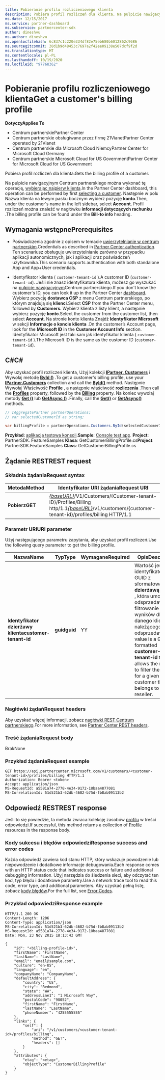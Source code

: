 ```yaml
---
title: Pobieranie profilu rozliczeniowego klienta
description: Pobiera profil rozliczeń dla klienta. Na pulpicie nawigacyjnym Centrum partnerskiego można wykonać tę operację, wybierając najpierw klienta.
ms.date: 12/15/2017
ms.service: partner-dashboard
ms.subservice: partnercenter-sdk
author: dineshvu
ms.author: dineshvu
ms.openlocfilehash: 6c837c1c220e334df82e75eb680b6012862c9686
ms.sourcegitcommit: 30d1b9d48453c7697a2f42ee09138e507dcf9f2d
ms.translationtype: MT
ms.contentlocale: pl-PL
ms.lasthandoff: 10/19/2020
ms.locfileid: "97768362"
---
```

# <a name="get-a-customers-billing-profile"></a><span data-ttu-id="88107-103">Pobieranie profilu rozliczeniowego klienta</span><span class="sxs-lookup"><span data-stu-id="88107-103">Get a customer's billing profile</span></span>

<span data-ttu-id="88107-104">**Dotyczy**</span><span class="sxs-lookup"><span data-stu-id="88107-104">**Applies To**</span></span>

- <span data-ttu-id="88107-105">Centrum partnerskie</span><span class="sxs-lookup"><span data-stu-id="88107-105">Partner Center</span></span>
- <span data-ttu-id="88107-106">Centrum partnerskie obsługiwane przez firmę 21Vianet</span><span class="sxs-lookup"><span data-stu-id="88107-106">Partner Center operated by 21Vianet</span></span>
- <span data-ttu-id="88107-107">Centrum partnerskie dla Microsoft Cloud Niemcy</span><span class="sxs-lookup"><span data-stu-id="88107-107">Partner Center for Microsoft Cloud Germany</span></span>
- <span data-ttu-id="88107-108">Centrum partnerskie Microsoft Cloud for US Government</span><span class="sxs-lookup"><span data-stu-id="88107-108">Partner Center for Microsoft Cloud for US Government</span></span>

<span data-ttu-id="88107-109">Pobiera profil rozliczeń dla klienta.</span><span class="sxs-lookup"><span data-stu-id="88107-109">Gets the billing profile of a customer.</span></span>

<span data-ttu-id="88107-110">Na pulpicie nawigacyjnym Centrum partnerskiego można wykonać tę operację, [wybierając najpierw klienta](get-a-customer-by-name.md).</span><span class="sxs-lookup"><span data-stu-id="88107-110">In the Partner Center dashboard, this operation can be performed by first [selecting a customer](get-a-customer-by-name.md).</span></span> <span data-ttu-id="88107-111">Następnie w polu Nazwa klienta na lewym pasku bocznym wybierz pozycję **konto**.</span><span class="sxs-lookup"><span data-stu-id="88107-111">Then, under the customer's name in the left sidebar, select **Account**.</span></span> <span data-ttu-id="88107-112">Profil rozliczeń można znaleźć w nagłówku **informacji dotyczących rachunku** .</span><span class="sxs-lookup"><span data-stu-id="88107-112">The billing profile can be found under the **Bill-to info** heading.</span></span>

## <a name="prerequisites"></a><span data-ttu-id="88107-113">Wymagania wstępne</span><span class="sxs-lookup"><span data-stu-id="88107-113">Prerequisites</span></span>

- <span data-ttu-id="88107-114">Poświadczenia zgodnie z opisem w temacie [uwierzytelnianie w centrum partnerskim](partner-center-authentication.md).</span><span class="sxs-lookup"><span data-stu-id="88107-114">Credentials as described in [Partner Center authentication](partner-center-authentication.md).</span></span> <span data-ttu-id="88107-115">Ten scenariusz obsługuje uwierzytelnianie zarówno w przypadku aplikacji autonomicznych, jak i aplikacji oraz poświadczeń użytkownika.</span><span class="sxs-lookup"><span data-stu-id="88107-115">This scenario supports authentication with both standalone App and App+User credentials.</span></span>

- <span data-ttu-id="88107-116">Identyfikator klienta ( `customer-tenant-id` ).</span><span class="sxs-lookup"><span data-stu-id="88107-116">A customer ID (`customer-tenant-id`).</span></span> <span data-ttu-id="88107-117">Jeśli nie znasz identyfikatora klienta, możesz go wyszukać na [pulpicie nawigacyjnym](https://partner.microsoft.com/dashboard)Centrum partnerskiego.</span><span class="sxs-lookup"><span data-stu-id="88107-117">If you don't know the customer's ID, you can look it up in the Partner Center [dashboard](https://partner.microsoft.com/dashboard).</span></span> <span data-ttu-id="88107-118">Wybierz pozycję **dostawca CSP** z menu Centrum partnerskiego, po którym znajdują się **klienci**.</span><span class="sxs-lookup"><span data-stu-id="88107-118">Select **CSP** from the Partner Center menu, followed by **Customers**.</span></span> <span data-ttu-id="88107-119">Wybierz klienta z listy klient, a następnie wybierz pozycję **konto**.</span><span class="sxs-lookup"><span data-stu-id="88107-119">Select the customer from the customer list, then select **Account**.</span></span> <span data-ttu-id="88107-120">Na stronie konto klienta Znajdź **Identyfikator Microsoft** w sekcji **Informacje o koncie klienta** .</span><span class="sxs-lookup"><span data-stu-id="88107-120">On the customer’s Account page, look for the **Microsoft ID** in the **Customer Account Info** section.</span></span> <span data-ttu-id="88107-121">Identyfikator Microsoft jest taki sam jak identyfikator klienta ( `customer-tenant-id` ).</span><span class="sxs-lookup"><span data-stu-id="88107-121">The Microsoft ID is the same as the customer ID  (`customer-tenant-id`).</span></span>

## <a name="c"></a><span data-ttu-id="88107-122">C\#</span><span class="sxs-lookup"><span data-stu-id="88107-122">C\#</span></span>

<span data-ttu-id="88107-123">Aby uzyskać profil rozliczeń klienta, Użyj kolekcji [**IPartner. Customers**](/dotnet/api/microsoft.store.partnercenter.ipartner.customers) i Wywołaj metodę [**ById ()**](/dotnet/api/microsoft.store.partnercenter.customers.icustomercollection.byid) .</span><span class="sxs-lookup"><span data-stu-id="88107-123">To get a customer's billing profile, use your [**IPartner.Customers**](/dotnet/api/microsoft.store.partnercenter.ipartner.customers) collection and call the [**ById()**](/dotnet/api/microsoft.store.partnercenter.customers.icustomercollection.byid) method.</span></span> <span data-ttu-id="88107-124">Następnie Wywołaj Właściwość [**Profile**](/dotnet/api/microsoft.store.partnercenter.customers.icustomer.profiles) , a następnie właściwość [**rozliczenia**](/dotnet/api/microsoft.store.partnercenter.customers.profiles.icustomerprofilecollection.billing) .</span><span class="sxs-lookup"><span data-stu-id="88107-124">Then call the [**Profiles**](/dotnet/api/microsoft.store.partnercenter.customers.icustomer.profiles) property, followed by the [**Billing**](/dotnet/api/microsoft.store.partnercenter.customers.profiles.icustomerprofilecollection.billing) property.</span></span> <span data-ttu-id="88107-125">Na koniec wywołaj metody [**Get ()**](/dotnet/api/microsoft.store.partnercenter.customers.profiles.icustomerreadonlyprofile-1.get) lub [**GetAsync ()**](/dotnet/api/microsoft.store.partnercenter.customers.profiles.icustomerreadonlyprofile-1.getasync) .</span><span class="sxs-lookup"><span data-stu-id="88107-125">Finally, call the [**Get()**](/dotnet/api/microsoft.store.partnercenter.customers.profiles.icustomerreadonlyprofile-1.get) or [**GetAsync()**](/dotnet/api/microsoft.store.partnercenter.customers.profiles.icustomerreadonlyprofile-1.getasync) methods.</span></span>

``` csharp
// IAggregatePartner partnerOperations;
// var selectedCustomerId as string;

var billingProfile = partnerOperations.Customers.ById(selectedCustomerId).Profiles.Billing.Get();
```

<span data-ttu-id="88107-126">**Przykład**: [aplikacja testowa konsoli](console-test-app.md).</span><span class="sxs-lookup"><span data-stu-id="88107-126">**Sample**: [Console test app](console-test-app.md).</span></span> <span data-ttu-id="88107-127">**Project**: PartnerSDK. FeatureSamples **Klasa**: GetCustomerBillingProfile.cs</span><span class="sxs-lookup"><span data-stu-id="88107-127">**Project**: PartnerSDK.FeatureSamples **Class**: GetCustomerBillingProfile.cs</span></span>

## <a name="rest-request"></a><span data-ttu-id="88107-128">Żądanie REST</span><span class="sxs-lookup"><span data-stu-id="88107-128">REST request</span></span>

### <a name="request-syntax"></a><span data-ttu-id="88107-129">Składnia żądania</span><span class="sxs-lookup"><span data-stu-id="88107-129">Request syntax</span></span>

| <span data-ttu-id="88107-130">Metoda</span><span class="sxs-lookup"><span data-stu-id="88107-130">Method</span></span>  | <span data-ttu-id="88107-131">Identyfikator URI żądania</span><span class="sxs-lookup"><span data-stu-id="88107-131">Request URI</span></span>                                                                                             |
|---------|---------------------------------------------------------------------------------------------------------|
| <span data-ttu-id="88107-132">**Pobierz**</span><span class="sxs-lookup"><span data-stu-id="88107-132">**GET**</span></span> | <span data-ttu-id="88107-133">[*{baseURL}*](partner-center-rest-urls.md)/V1/Customers/{Customer-tenant-ID}/Profiles/Billing http/1.1</span><span class="sxs-lookup"><span data-stu-id="88107-133">[*{baseURL}*](partner-center-rest-urls.md)/v1/customers/{customer-tenant-id}/profiles/billing HTTP/1.1</span></span> |

### <a name="uri-parameter"></a><span data-ttu-id="88107-134">Parametr URI</span><span class="sxs-lookup"><span data-stu-id="88107-134">URI parameter</span></span>

<span data-ttu-id="88107-135">Użyj następującego parametru zapytania, aby uzyskać profil rozliczeń.</span><span class="sxs-lookup"><span data-stu-id="88107-135">Use the following query parameter to get the billing profile.</span></span>

| <span data-ttu-id="88107-136">Nazwa</span><span class="sxs-lookup"><span data-stu-id="88107-136">Name</span></span>                   | <span data-ttu-id="88107-137">Typ</span><span class="sxs-lookup"><span data-stu-id="88107-137">Type</span></span>     | <span data-ttu-id="88107-138">Wymagane</span><span class="sxs-lookup"><span data-stu-id="88107-138">Required</span></span> | <span data-ttu-id="88107-139">Opis</span><span class="sxs-lookup"><span data-stu-id="88107-139">Description</span></span>                                                                                                                                            |
|------------------------|----------|----------|--------------------------------------------------------------------------------------------------------------------------------------------------------|
| <span data-ttu-id="88107-140">**Identyfikator dzierżawy klienta**</span><span class="sxs-lookup"><span data-stu-id="88107-140">**customer-tenant-id**</span></span> | <span data-ttu-id="88107-141">**guid**</span><span class="sxs-lookup"><span data-stu-id="88107-141">**guid**</span></span> | <span data-ttu-id="88107-142">Y</span><span class="sxs-lookup"><span data-stu-id="88107-142">Y</span></span>        | <span data-ttu-id="88107-143">Wartość jest identyfikatorem GUID z sformatowaną **dzierżawą klienta** , która umożliwia odsprzedawcy filtrowanie wyników dla danego klienta należącego do odsprzedawcy.</span><span class="sxs-lookup"><span data-stu-id="88107-143">The value is a GUID formatted **customer-tenant-id** that allows the reseller to filter the results for a given customer that belongs to the reseller.</span></span> |

### <a name="request-headers"></a><span data-ttu-id="88107-144">Nagłówki żądań</span><span class="sxs-lookup"><span data-stu-id="88107-144">Request headers</span></span>

<span data-ttu-id="88107-145">Aby uzyskać więcej informacji, zobacz [nagłówki REST Centrum partnerskiego](headers.md).</span><span class="sxs-lookup"><span data-stu-id="88107-145">For more information, see [Partner Center REST headers](headers.md).</span></span>

### <a name="request-body"></a><span data-ttu-id="88107-146">Treść żądania</span><span class="sxs-lookup"><span data-stu-id="88107-146">Request body</span></span>

<span data-ttu-id="88107-147">Brak</span><span class="sxs-lookup"><span data-stu-id="88107-147">None</span></span>

### <a name="request-example"></a><span data-ttu-id="88107-148">Przykład żądania</span><span class="sxs-lookup"><span data-stu-id="88107-148">Request example</span></span>

```http
GET https://api.partnercenter.microsoft.com/v1/customers/<customer-tenant-id>/profiles/billing HTTP/1.1
Authorization: Bearer <token>
Accept: application/json
MS-RequestId: a5581a74-2778-4e34-9172-18baa4877081
MS-CorrelationId: 51d521b3-62db-4682-b75d-fb8ab09113b2
```

## <a name="rest-response"></a><span data-ttu-id="88107-149">Odpowiedź REST</span><span class="sxs-lookup"><span data-stu-id="88107-149">REST response</span></span>

<span data-ttu-id="88107-150">Jeśli to się powiedzie, ta metoda zwraca kolekcję zasobów [profilu](profile-resources.md) w treści odpowiedzi.</span><span class="sxs-lookup"><span data-stu-id="88107-150">If successful, this method returns a collection of [Profile](profile-resources.md) resources in the response body.</span></span>

### <a name="response-success-and-error-codes"></a><span data-ttu-id="88107-151">Kody sukcesu i błędów odpowiedzi</span><span class="sxs-lookup"><span data-stu-id="88107-151">Response success and error codes</span></span>

<span data-ttu-id="88107-152">Każda odpowiedź zawiera kod stanu HTTP, który wskazuje powodzenie lub niepowodzenie i dodatkowe informacje debugowania.</span><span class="sxs-lookup"><span data-stu-id="88107-152">Each response comes with an HTTP status code that indicates success or failure and additional debugging information.</span></span> <span data-ttu-id="88107-153">Użyj narzędzia do śledzenia sieci, aby odczytać ten kod, typ błędu i dodatkowe parametry.</span><span class="sxs-lookup"><span data-stu-id="88107-153">Use a network trace tool to read this code, error type, and additional parameters.</span></span> <span data-ttu-id="88107-154">Aby uzyskać pełną listę, zobacz [kody błędów](error-codes.md).</span><span class="sxs-lookup"><span data-stu-id="88107-154">For the full list, see [Error Codes](error-codes.md).</span></span>

### <a name="response-example"></a><span data-ttu-id="88107-155">Przykład odpowiedzi</span><span class="sxs-lookup"><span data-stu-id="88107-155">Response example</span></span>

```http
HTTP/1.1 200 OK
Content-Length: 1206
Content-Type: application/json
MS-CorrelationId: 51d521b3-62db-4682-b75d-fb8ab09113b2
MS-RequestId: a5581a74-2778-4e34-9172-18baa4877081
Date: Mon, 23 Nov 2015 18:13:43 GMT

{
    "id": "<billing-profile-id>",
    "firstName": "FirstName",
    "lastName": "LastName",
    "email": "email@sample.com",
    "culture": "en-US",
    "language": "en",
    "companyName": "CompanyName",
    "defaultAddress": {
        "country": "US",
        "city": "Redmond",
        "state": "WA",
        "addressLine1": "1 Microsoft Way",
        "postalCode": "98052",
        "firstName": "FirstName",
        "lastName": "LastName",
        "phoneNumber": "4255555555"
    },
    "links": {
        "self": {
            "uri": "/v1/customers/<customer-tenant-id>/profiles/billing",
            "method": "GET",
            "headers": []
        }
    },
    "attributes": {
        "etag": "<etag>",
        "objectType": "CustomerBillingProfile"
    }
}
```
